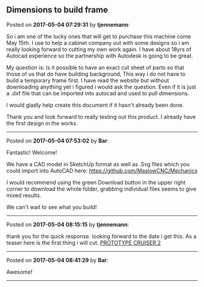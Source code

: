 ## Dimensions to build frame
Posted on **2017-05-04 07:29:31** by **tjennemann**:

So i am one of the lucky ones that will get to purchase this machine come May 15th. I use to help a cabinet company out with some designs so i am really looking forward to cutting my own work again. I have about 18yrs of Autocad experience so the partnership with Autodesk is going to be great.

My question is: 
   Is it possible to have an exact cut sheet of parts so that those of us that do have building background, This way i do not have to build a temporary frame first. I have read the website but without downloading anything yet i figured i would ask the question. Even if it is just a .dxf file that can be imported into autocad and used to pull dimensions. 

I would gladly help create this document if it hasn't already been done.

Thank you and look forward to really testing out this product. I already have the first design in the works.

---

Posted on **2017-05-04 07:53:02** by **Bar**:

Fantastic! Welcome!

We have a CAD model in SketchUp format as well as .Svg files which you could import into AutoCAD here: https://github.com/MaslowCNC/Mechanics

I would recommend using the green Download button in the upper right corner to download the whole folder, grabbing individual files seems to give mixed results.

We can't wait to see what you build!

---

Posted on **2017-05-04 08:15:15** by **tjennemann**:

thank you for the quick response. looking forward to the date i get this. As a teaser here is the first thing i will cut. [PROTOTYPE CRUISER 2](//muut.com/u/maslowcnc/s3/:maslowcnc:ZKaB:prototypecruiser2.jpg.jpg)

---

Posted on **2017-05-04 08:41:29** by **Bar**:

Awesome!

---

